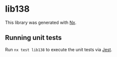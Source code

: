 # lib138

This library was generated with [Nx](https://nx.dev).


## Running unit tests

Run `nx test lib138` to execute the unit tests via [Jest](https://jestjs.io).


